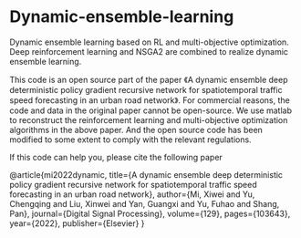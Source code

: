 # Dynamic-ensemble-learning
Dynamic ensemble learning based on RL and multi-objective optimization.  Deep reinforcement learning and NSGA2 are combined to realize dynamic ensemble learning.

This code is an open source part of the paper 《A dynamic ensemble deep deterministic policy gradient recursive network for spatiotemporal traffic speed forecasting in an urban road network》. For commercial reasons, the code and data in the original paper cannot be open-source. We use matlab to reconstruct the reinforcement learning and multi-objective optimization algorithms in the above paper. And the open source code has been modified to some extent to comply with the relevant regulations.

If this code can help you, please cite the following paper

@article{mi2022dynamic,
  title={A dynamic ensemble deep deterministic policy gradient recursive network for spatiotemporal traffic speed forecasting in an urban road network},
  author={Mi, Xiwei and Yu, Chengqing and Liu, Xinwei and Yan, Guangxi and Yu, Fuhao and Shang, Pan},
  journal={Digital Signal Processing},
  volume={129},
  pages={103643},
  year={2022},
  publisher={Elsevier}
}
